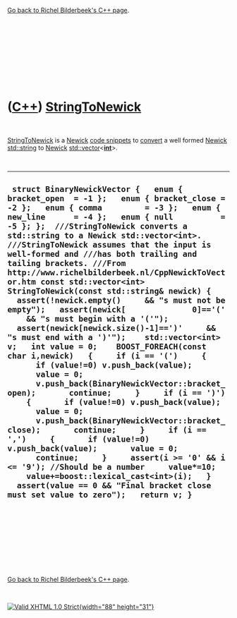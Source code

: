 

[Go back to Richel Bilderbeek's C++ page](Cpp.htm).

 

 

 

 

 

([C++](Cpp.htm)) [StringToNewick](CppStringToNewick.htm)
========================================================

 

[StringToNewick](CppStringToNewick.htm) is a [Newick](CppNewick.htm)
[code snippets](CppCodeSnippets.htm) to [convert](CppConvert.htm) a well
formed [Newick](CppNewick.htm) [std::string](CppString.htm) to
[Newick](CppNewick.htm)
[std::vector](CppVector.htm)&lt;**[int](CppInt.htm)**&gt;.

 

  ---------------------------------------------------------------------------------------------------------------------------------------------------------------------------------------------------------------------------------------------------------------------------------------------------------------------------------------------------------------------------------------------------------------------------------------------------------------------------------------------------------------------------------------------------------------------------------------------------------------------------------------------------------------------------------------------------------------------------------------------------------------------------------------------------------------------------------------------------------------------------------------------------------------------------------------------------------------------------------------------------------------------------------------------------------------------------------------------------------------------------------------------------------------------------------------------------------------------------------------------------------------------------------------------------------------------------------------------------------------------------------------------------------------------------------------------
  ` struct BinaryNewickVector {   enum { bracket_open  = -1 };   enum { bracket_close = -2 };   enum { comma         = -3 };   enum { new_line      = -4 };   enum { null          = -5 }; };  ///StringToNewick converts a std::string to a Newick std::vector<int>. ///StringToNewick assumes that the input is well-formed and ///has both trailing and tailing brackets. ///From http://www.richelbilderbeek.nl/CppNewickToVector.htm const std::vector<int> StringToNewick(const std::string& newick) {   assert(!newick.empty()     && "s must not be empty");   assert(newick[              0]=='('     && "s must begin with a '('");   assert(newick[newick.size()-1]==')'     && "s must end with a ')'");    std::vector<int> v;   int value = 0;    BOOST_FOREACH(const char i,newick)   {     if (i == '(')     {       if (value!=0) v.push_back(value);       value = 0;       v.push_back(BinaryNewickVector::bracket_open);       continue;     }     if (i == ')')     {       if (value!=0) v.push_back(value);       value = 0;       v.push_back(BinaryNewickVector::bracket_close);       continue;     }     if (i == ',')     {       if (value!=0) v.push_back(value);       value = 0;       continue;     }     assert(i >= '0' && i <= '9'); //Should be a number     value*=10;     value+=boost::lexical_cast<int>(i);   }   assert(value == 0 && "Final bracket close must set value to zero");   return v; }`
  ---------------------------------------------------------------------------------------------------------------------------------------------------------------------------------------------------------------------------------------------------------------------------------------------------------------------------------------------------------------------------------------------------------------------------------------------------------------------------------------------------------------------------------------------------------------------------------------------------------------------------------------------------------------------------------------------------------------------------------------------------------------------------------------------------------------------------------------------------------------------------------------------------------------------------------------------------------------------------------------------------------------------------------------------------------------------------------------------------------------------------------------------------------------------------------------------------------------------------------------------------------------------------------------------------------------------------------------------------------------------------------------------------------------------------------------------

 

 

 

 

 

[Go back to Richel Bilderbeek's C++ page](Cpp.htm).



 

[![Valid XHTML 1.0 Strict](valid-xhtml10.png){width="88"
height="31"}](http://validator.w3.org/check?uri=referer)
